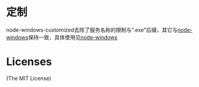 # 定制

node-windows-customized去除了服务名称的限制与".exe"后缀，其它与[node-windows](http://github.com/coreybutler/node-windows)保持一致，具体使用见[node-windows](http://github.com/coreybutler/node-windows)

# Licenses

(The MIT License)